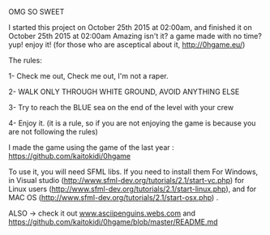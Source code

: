 OMG SO SWEET

I started this project on October 25th 2015 at 02:00am, and finished it on October 25th 2015 at 02:00am Amazing isn't it? a game made with no time? yup! enjoy it! (for those who are asceptical about it, http://0hgame.eu/)

The rules:

1- Check me out, Check me out, I'm not a raper.

2- WALK ONLY THROUGH WHITE GROUND, AVOID ANYTHING ELSE

3- Try to reach the BLUE sea on the end of the level with your crew

4- Enjoy it. (it is a rule, so if you are not enjoying the game is because you are not following the rules)

I made the game using the game of the last year : https://github.com/kaitokidi/0hgame

To use it, you will need SFML libs. If you need to install them For Windows, in Visual studio (http://www.sfml-dev.org/tutorials/2.1/start-vc.php) for Linux users (http://www.sfml-dev.org/tutorials/2.1/start-linux.php), and for MAC OS (http://www.sfml-dev.org/tutorials/2.1/start-osx.php) .

ALSO -> check it out www.asciipenguins.webs.com and https://github.com/kaitokidi/0hgame/blob/master/README.md